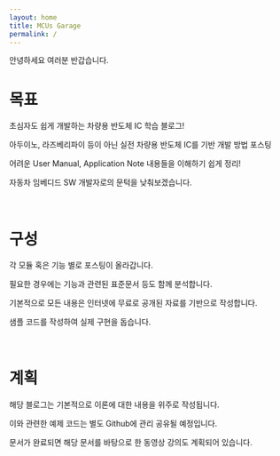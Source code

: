 ```yaml
---
layout: home
title: MCUs Garage
permalink: /
---
```


안녕하세요 여러분 반갑습니다.

# 목표

초심자도 쉽게 개발하는 차량용 반도체 IC 학습 블로그!

아두이노, 라즈베리파이 등이 아닌 실전 차량용 반도체 IC를 기반 개발 방법 포스팅

어려운 User Manual, Application Note 내용들을 이해하기 쉽게 정리!

자동차 임베디드 SW 개발자로의 문턱을 낮춰보겠습니다.

<BR>

# 구성

각 모듈 혹은 기능 별로 포스팅이 올라갑니다.

필요한 경우에는 기능과 관련된 표준문서 등도 함께 분석합니다.

기본적으로 모든 내용은 인터넷에 무료로 공개된 자료를 기반으로 작성합니다.

샘플 코드를 작성하여 실제 구현을 돕습니다.

<BR>

# 계획

해당 블로그는 기본적으로 이론에 대한 내용을 위주로 작성됩니다.

이와 관련한 예제 코드는 별도 Github에 관리 공유될 예정입니다.

문서가 완료되면 해당 문서를 바탕으로 한 동영상 강의도 계획되어 있습니다.

<BR>

<BR>

<BR>

<BR>
